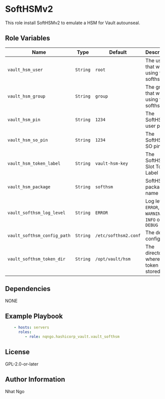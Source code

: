 SoftHSMv2
=========

This role install SoftHSMv2 to emulate a HSM for Vault autounseal.

Role Variables
--------------
| Name                        | Type     | Default              | Description                                      |
| --------------------------- | -------- | -------------------- | ------------------------------------------------ |
| `vault_hsm_user`            | `String` | `root`               | The user that will be using the softhsm          |
| `vault_hsm_group`           | `String` | `group`              | The group that will be using the softhsm         |
| `vault_hsm_pin`             | `String` | `1234`               | The SoftHSM user pin                             |
| `vault_hsm_so_pin`          | `String` | `1234`               | The SoftHSM SO pin                               |
| `vault_hsm_token_label`     | `String` | `vault-hsm-key`      | The SoftHSM Slot Token Label                     |
| `vault_hsm_package`         | `String` | `softhsm`            | SoftHSM package name                             |
| `vault_softhsm_log_level`   | `String` | `ERROR`              | Log level: `ERROR`, `WARNING`, `INFO` or `DEBUG` |
| `vault_softhsm_config_path` | `String` | `/etc/softhsm2.conf` | The default config path                          |
| `vault_softhsm_token_dir`   | `String` | `/opt/vault/hsm`     | The directory where the token is stored          |

Dependencies
------------

NONE

Example Playbook
----------------

```yaml
    - hosts: servers
      roles:
         - role: nqngo.hashicorp_vault.vault_softhsm
```

License
-------

GPL-2.0-or-later

Author Information
------------------

Nhat Ngo

